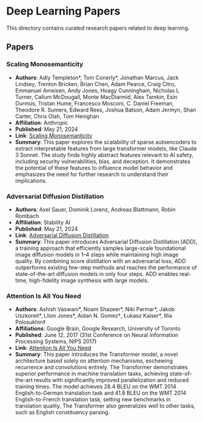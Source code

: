 # Deep Learning Papers

This directory contains curated research papers related to deep learning.

## Papers

### Scaling Monosemanticity

- **Authors**: Adly Templeton*, Tom Conerly*, Jonathan Marcus, Jack Lindsey, Trenton Bricken, Brian Chen, Adam Pearce, Craig Citro, Emmanuel Ameisen, Andy Jones, Hoagy Cunningham, Nicholas L Turner, Callum McDougall, Monte MacDiarmid, Alex Tamkin, Esin Durmus, Tristan Hume, Francesco Mosconi, C. Daniel Freeman, Theodore R. Sumers, Edward Rees, Joshua Batson, Adam Jermyn, Shan Carter, Chris Olah, Tom Henighan
- **Affiliation**: Anthropic
- **Published**: May 21, 2024
- **Link**: [Scaling Monosemanticity](https://transformer-circuits.pub/2024/scaling-monosemanticity/index.html)
- **Summary**: This paper explores the scalability of sparse autoencoders to extract interpretable features from large transformer models, like Claude 3 Sonnet. The study finds highly abstract features relevant to AI safety, including security vulnerabilities, bias, and deception. It demonstrates the potential of these features to influence model behavior and emphasizes the need for further research to understand their implications.

### Adversarial Diffusion Distillation

- **Authors**: Axel Sauer, Dominik Lorenz, Andreas Blattmann, Robin Rombach
- **Affiliation**: Stability AI
- **Published**: May 21, 2024
- **Link**: [Adversarial Diffusion Distillation](https://static1.squarespace.com/static/6213c340453c3f502425776e/t/65663480a92fba51d0e1023f/1701197769659/adversarial_diffusion_distillation.pdf)
- **Summary**: This paper introduces Adversarial Diffusion Distillation (ADD), a training approach that efficiently samples large-scale foundational image diffusion models in 1–4 steps while maintaining high image quality. By combining score distillation with an adversarial loss, ADD outperforms existing few-step methods and reaches the performance of state-of-the-art diffusion models in only four steps. ADD enables real-time, high-fidelity image synthesis with large models.

### Attention Is All You Need

- **Authors**: Ashish Vaswani*, Noam Shazeer*, Niki Parmar*, Jakob Uszkoreit*, Llion Jones*, Aidan N. Gomez†, Łukasz Kaiser*, Illia Polosukhin‡
- **Affiliations**: Google Brain, Google Research, University of Toronto
- **Published**: June 12, 2017 (31st Conference on Neural Information Processing Systems, NIPS 2017)
- **Link**: [Attention Is All You Need](https://arxiv.org/abs/1706.03762)
- **Summary**: This paper introduces the Transformer model, a novel architecture based solely on attention mechanisms, eschewing recurrence and convolutions entirely. The Transformer demonstrates superior performance in machine translation tasks, achieving state-of-the-art results with significantly improved parallelization and reduced training times. The model achieves 28.4 BLEU on the WMT 2014 English-to-German translation task and 41.8 BLEU on the WMT 2014 English-to-French translation task, setting new benchmarks in translation quality. The Transformer also generalizes well to other tasks, such as English constituency parsing.

